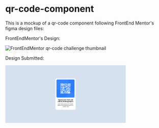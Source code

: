 # qr-code-component 

This is a mockup of a qr-code component following FrontEnd Mentor's figma design files:

FrontEndMentor's Design:

![FrontEndMentor qr-code challenge thumbnail](https://res.cloudinary.com/dz209s6jk/image/upload/f_auto,q_auto,w_700/Challenges/cybxdhr4wewlscvco9dd.jpg)

Design Submitted:

<img src="images/site-preview.png" width=75% height=75%>